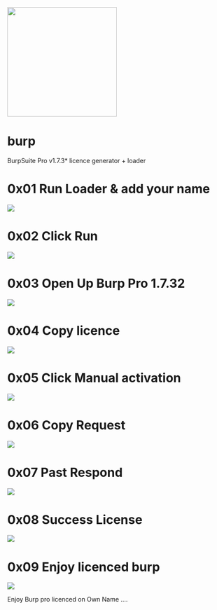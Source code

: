 <img src="/images/burp.jpg" width="250" height="250">

# burp
BurpSuite Pro v1.7.3* licence generator + loader

# 0x01 Run Loader & add your name 
![](/images/1.png)
# 0x02 Click Run 
![](/images/11.png)
# 0x03 Open Up Burp Pro 1.7.32
![](/images/2.png)
# 0x04 Copy licence 
![](/images/3.png)
# 0x05 Click Manual activation
![](/images/4.png)
# 0x06 Copy Request 
![](/images/5.png)
# 0x07 Past Respond 
![](/images/6.png)
# 0x08 Success License
![](/images/7.png)
# 0x09 Enjoy licenced burp 
![](/images/8.png)


Enjoy Burp pro licenced on Own Name ....
